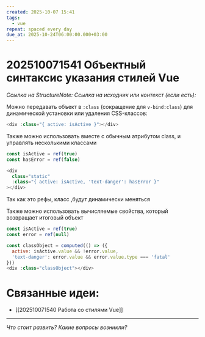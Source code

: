 ```yaml
---
created: 2025-10-07 15:41
tags:
  - vue
repeat: spaced every day
due_at: 2025-10-24T06:00:00.000+03:00
---
```

# 202510071541 Объектный синтаксис указания стилей Vue

*Ссылка на StructureNote:*
*Ссылка на исходник или контекст (если есть):*

Можно передавать объект в `:class` (сокращение для `v-bind:class`) для динамической установки или удаления CSS-классов:

```js
<div :class="{ active: isActive }"></div>
```

Также можно использовать вместе с обычным атрибутом class, и управлять несколькими классами

```js
const isActive = ref(true)
const hasError = ref(false)

<div
  class="static"
  :class="{ active: isActive, 'text-danger': hasError }"
></div>
```

Так как это рефы, класс ,будут динамически меняться

Также можно использовать вычисляемые свойства, который возвращает итоговый объект

```js
const isActive = ref(true)
const error = ref(null)

const classObject = computed(() => ({
  active: isActive.value && !error.value,
  'text-danger': error.value && error.value.type === 'fatal'
}))
<div :class="classObject"></div>
```

# Связанные идеи:

* [[202510071540 Работа со стилями Vue]]

---

*Что стоит развить? Какие вопросы возникли?*

